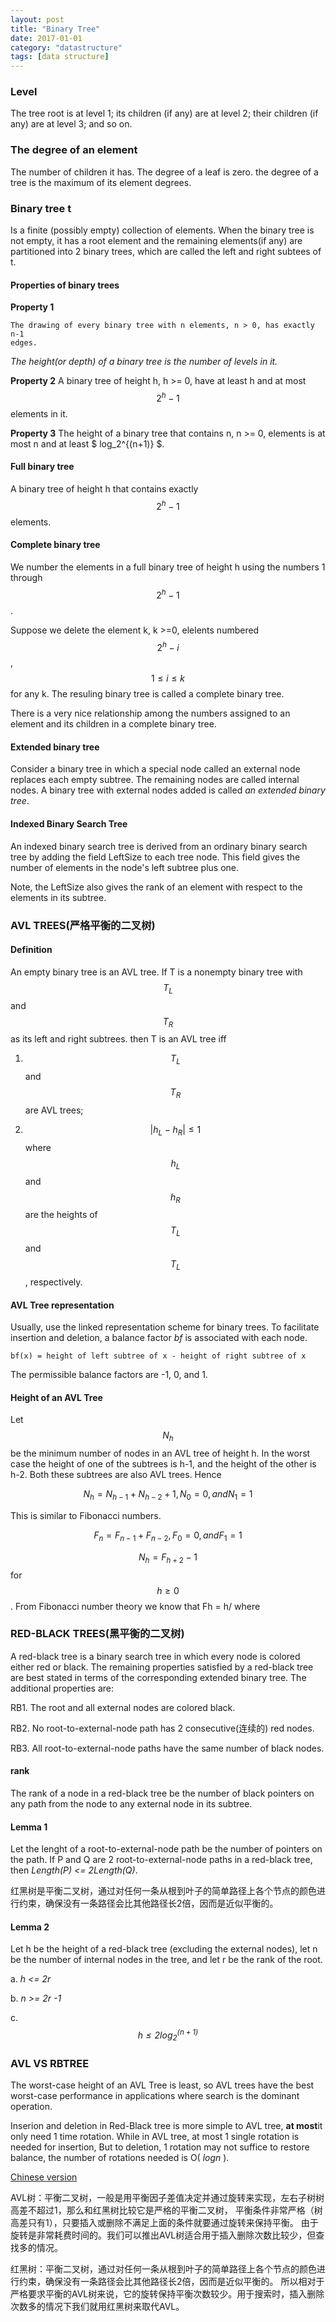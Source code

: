 ```yaml
---
layout: post
title: "Binary Tree"
date: 2017-01-01
category: "datastructure" 
tags: [data structure]
---
```


### Level
The tree root is at level 1; its children (if any) are at level 2; their
children (if any) are at level 3; and so on. 

### The degree of an element

The number of children it has. The degree of a leaf is zero. the degree of a
tree is the maximum of its element degrees.

### Binary tree t
Is a finite (possibly empty) collection of elements. When the binary tree is
not empty, it has a root element and the remaining elements(if any) are
partitioned into 2 binary trees, which are called the left and right subtees
of t.

#### Properties of binary trees
**Property 1**

    The drawing of every binary tree with n elements, n > 0, has exactly n-1
    edges. 

*The height(or depth) of a binary tree is the number of levels in it.*

**Property 2**
    A binary tree of height h, h >= 0, have at least h and at most $$2^h - 1$$ elements in it.

**Property 3**
    The height of a binary tree that contains n, n >= 0, elements is at most
    n and at least $ log_2^{(n+1)} $.

#### Full binary tree
A binary tree of height h that contains exactly $$2^h -1$$ elements.

#### Complete binary tree

We number the elements in a full binary tree of height h using the numbers 1
through $$2^h - 1$$.

Suppose we delete the element k, k >=0, elelents numbered $$2^h - i$$, $$1 \leq i \leq k$$ for
any k. The resuling binary tree is called a complete binary tree. 

There is a very nice relationship among the numbers assigned to an element and
its children in a complete binary tree.

#### Extended binary tree

Consider a binary tree in which a special node called an external node
replaces each empty subtree. The remaining nodes are called internal nodes. A
binary tree with external nodes added is called *an extended binary tree*.

#### Indexed Binary Search Tree
An indexed binary search tree is derived from an ordinary binary search tree
by adding the field LeftSize to each tree node. This field gives the number of
elements in the node's left subtree plus one. 

Note, the LeftSize also gives the rank of an element with respect to the
elements in its subtree.


### AVL TREES(严格平衡的二叉树)

#### Definition

An empty binary tree is an AVL tree. If T is a nonempty binary tree with 
$$T_L$$ and $$T_R$$ as its left and right subtrees. then T is an AVL tree iff

1. $$T_L$$ and $$T_R$$ are AVL trees;

2. $$|h_L - h_R| \leq 1$$ where $$h_L$$ and $$h_R$$ are the heights of $$T_L$$ and $$T_L$$, respectively.

#### AVL Tree representation
Usually, use the linked representation scheme for binary trees. To facilitate
insertion and deletion, a balance factor *bf* is associated with each node. 
    
    bf(x) = height of left subtree of x - height of right subtree of x

The permissible balance factors are -1, 0, and 1.

#### Height of an AVL Tree

Let $$ N_h $$ be the minimum number of nodes in an AVL tree of height h. In the worst
case the height of one of the subtrees is h-1, and the height of the other is
h-2. Both these subtrees are also AVL trees. Hence

$$N_h = N_{h-1} + N_{h-2} +1, N_0 = 0, and N_1 = 1$$

This is similar to Fibonacci numbers.

$$F_n = F_{n-1} + F_{n-2}, F_0 = 0, and F_1 = 1$$

$$N_h = F_{h+2} -1 $$ for $$ h \geq 0$$. From Fibonacci number theory we know that Fh = h/ where

### RED-BLACK TREES(黑平衡的二叉树)

A red-black tree is a binary search tree in which every node is colored either
red or black. The remaining properties satisfied by a red-black tree are best
stated in terms of the corresponding extended binary tree. The additional
properties are:

RB1. The root and all external nodes are colored black. 

RB2. No root-to-external-node path has 2 consecutive(连续的) red nodes.

RB3. All root-to-external-node paths have the same number of black nodes.

#### rank

The rank of a node in a red-black tree be the number of black pointers on any
path from the node to any external node in its subtree. 

#### Lemma 1

Let the lenght of a root-to-external-node path be the number of pointers on
the path. If P and Q are 2 root-to-external-node paths in a red-black tree,
then *Length(P) <= 2Length(Q)*. 

红黑树是平衡二叉树，通过对任何一条从根到叶子的简单路径上各个节点的颜色进行约束，确保没有一条路径会比其他路径长2倍，因而是近似平衡的。

#### Lemma 2

Let h be the height of a red-black tree (excluding the external nodes), let n
be the number of internal nodes in the tree, and let r be the rank of the
root. 

a. *h <= 2r*

b. *n >= 2r -1*

c. *$$h \leq 2log_2^{(n+1)}$$*

### AVL VS RBTREE
The worst-case height of an AVL Tree is least, so AVL trees have the best
worst-case performance in applications where search is the dominant operation. 

Inserion and deletion in Red-Black tree is more simple to AVL tree, **at most**it only
need 1 time rotation. While in AVL tree, 
at most 1 single rotation is needed for insertion, 
But to deletion, 1 rotation may not suffice to restore balance, the number of
rotations needed is O( *logn* ).


[Chinese version](https://www.zhihu.com/question/30527705/answer/52919336)

AVL树：平衡二叉树，一般是用平衡因子差值决定并通过旋转来实现，左右子树树高差不超过1，那么和红黑树比较它是严格的平衡二叉树，
平衡条件非常严格（树高差只有1），只要插入或删除不满足上面的条件就要通过旋转来保持平衡。
由于旋转是非常耗费时间的。我们可以推出AVL树适合用于插入删除次数比较少，但查找多的情况。

红黑树：平衡二叉树，通过对任何一条从根到叶子的简单路径上各个节点的颜色进行约束，确保没有一条路径会比其他路径长2倍，因而是近似平衡的。
所以相对于严格要求平衡的AVL树来说，它的旋转保持平衡次数较少。用于搜索时，插入删除次数多的情况下我们就用红黑树来取代AVL。




